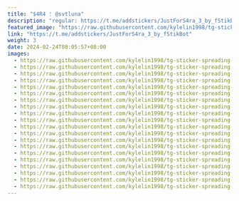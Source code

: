 ```yaml
---
title: "$4R4 ؛ @svtluna"
description: "regular: https://t.me/addstickers/JustForS4ra_3_by_fStikBot"
featured_image: "https://raw.githubusercontent.com/kylelin1998/tg-sticker-spreading-worldwide-images/main/img/01053f54-0e2e-40de-aa8d-c2273d85c5ef.jpg"
link: "https://t.me/addstickers/JustForS4ra_3_by_fStikBot"
weight: 3
date: 2024-02-24T08:05:57+08:00
images:
  - https://raw.githubusercontent.com/kylelin1998/tg-sticker-spreading-worldwide-images/main/img/01053f54-0e2e-40de-aa8d-c2273d85c5ef.jpg
  - https://raw.githubusercontent.com/kylelin1998/tg-sticker-spreading-worldwide-images/main/img/f76704f8-6f9e-4228-baea-6b438ae1512d.jpg
  - https://raw.githubusercontent.com/kylelin1998/tg-sticker-spreading-worldwide-images/main/img/b230a152-b4bd-40ad-bcbb-5667407d7e7c.jpg
  - https://raw.githubusercontent.com/kylelin1998/tg-sticker-spreading-worldwide-images/main/img/1575cba3-5717-4c41-87b6-45b5dc9735a5.jpg
  - https://raw.githubusercontent.com/kylelin1998/tg-sticker-spreading-worldwide-images/main/img/5ebf0ae4-8f9d-4e33-bd70-641d7b72c8b9.jpg
  - https://raw.githubusercontent.com/kylelin1998/tg-sticker-spreading-worldwide-images/main/img/af776a5c-30f5-414d-983c-17a35f5a25c8.jpg
  - https://raw.githubusercontent.com/kylelin1998/tg-sticker-spreading-worldwide-images/main/img/08e2fe44-6471-44a6-8bd9-e4f987e5d8e4.jpg
  - https://raw.githubusercontent.com/kylelin1998/tg-sticker-spreading-worldwide-images/main/img/e2dfa91a-c6fb-4000-9106-e09c62e399df.jpg
  - https://raw.githubusercontent.com/kylelin1998/tg-sticker-spreading-worldwide-images/main/img/4242842d-223d-4cd6-826a-098908c688c5.jpg
  - https://raw.githubusercontent.com/kylelin1998/tg-sticker-spreading-worldwide-images/main/img/446c2a9b-814d-4ffd-a547-637229429871.jpg
  - https://raw.githubusercontent.com/kylelin1998/tg-sticker-spreading-worldwide-images/main/img/0c785681-1406-43e7-905e-28fb0ed7dec5.jpg
  - https://raw.githubusercontent.com/kylelin1998/tg-sticker-spreading-worldwide-images/main/img/58dfbb37-1fe2-4a70-b1c3-89cbc22e19ee.jpg
  - https://raw.githubusercontent.com/kylelin1998/tg-sticker-spreading-worldwide-images/main/img/148528fa-f653-497d-a3b3-d8efd971d34c.jpg
  - https://raw.githubusercontent.com/kylelin1998/tg-sticker-spreading-worldwide-images/main/img/6da29997-a1d4-43be-b8d2-5c1feaf71f85.jpg
  - https://raw.githubusercontent.com/kylelin1998/tg-sticker-spreading-worldwide-images/main/img/dcf96958-cf68-4bfe-8bd3-a66266fb28b8.jpg
  - https://raw.githubusercontent.com/kylelin1998/tg-sticker-spreading-worldwide-images/main/img/f42db041-0f27-43e6-a100-337003d24b28.jpg
  - https://raw.githubusercontent.com/kylelin1998/tg-sticker-spreading-worldwide-images/main/img/6ce90f80-9279-4487-b5c8-b5f21bd45482.jpg
  - https://raw.githubusercontent.com/kylelin1998/tg-sticker-spreading-worldwide-images/main/img/a27515d8-3553-4b7c-89f7-a71c4b7d376a.jpg
  - https://raw.githubusercontent.com/kylelin1998/tg-sticker-spreading-worldwide-images/main/img/053c34ba-75b4-4a9c-97d5-0e1b83985036.jpg
  - https://raw.githubusercontent.com/kylelin1998/tg-sticker-spreading-worldwide-images/main/img/d9542f30-545f-4ceb-a4e5-49de75ae2400.jpg
---
```

